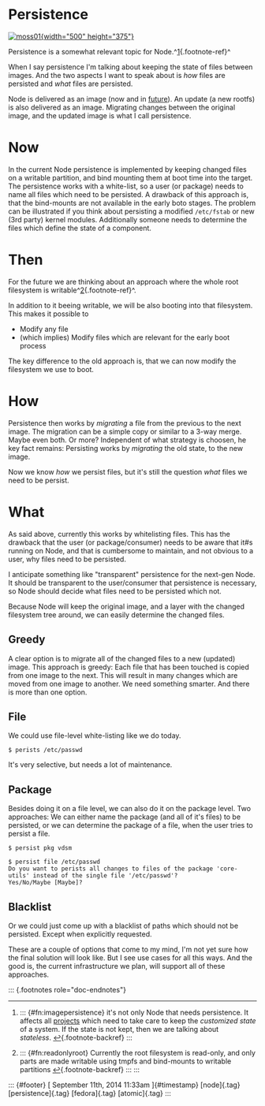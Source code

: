 Persistence
===========

[![moss01](https://farm1.staticflickr.com/27/54713863_8017abe3ca.jpg){width="500"
height="375"}](https://www.flickr.com/photos/blakeemrys/54713863 "moss01 by Blake Emrys, on Flickr")

Persistence is a somewhat relevant topic for
Node.^[1](#fn:imagepersistence){.footnote-ref}^

When I say persistence I'm talking about keeping the state of files
between images. And the two aspects I want to speak about is *how* files
are persisted and *what* files are persisted.

Node is delivered as an image (now and in
[future](http://dummdida.tumblr.com/post/97207385480/node-is-moving)).
An update (a new rootfs) is also delivered as an image. Migrating
changes between the original image, and the updated image is what I call
persistence.

Now
===

In the current Node persistence is implemented by keeping changed files
on a writable partition, and bind mounting them at boot time into the
target. The persistence works with a white-list, so a user (or package)
needs to name all files which need to be persisted. A drawback of this
approach is, that the bind-mounts are not available in the early boto
stages. The problem can be illustrated if you think about persisting a
modified `/etc/fstab` or new (3rd party) kernel modules. Additionally
someone needs to determine the files which define the state of a
component.

Then
====

For the future we are thinking about an approach where the whole root
filesystem is writable^[2](#fn:readonlyroot){.footnote-ref}^.

In addition to it beeing writable, we will be also booting into that
filesystem. This makes it possible to

-   Modify any file
-   (which implies) Modify files which are relevant for the early boot
    process

The key difference to the old approach is, that we can now modify the
filesystem we use to boot.

How
===

Persistence then works by *migrating* a file from the previous to the
next image. The migration can be a simple copy or similar to a 3-way
merge. Maybe even both. Or more? Independent of what strategy is
choosen, he key fact remains: Persisting works by *migrating* the old
state, to the new image.

Now we know *how* we persist files, but it's still the question *what*
files we need to be persist.

What
====

As said above, currently this works by whitelisting files. This has the
drawback that the user (or package/consumer) needs to be aware that
it\#s running on Node, and that is cumbersome to maintain, and not
obvious to a user, why files need to be persisted.

I anticipate something like "transparent" persistence for the next-gen
Node. It should be transparent to the user/consumer that persistence is
necessary, so Node should decide what files need to be persisted which
not.

Because Node will keep the original image, and a layer with the changed
filesystem tree around, we can easily determine the changed files.

Greedy
------

A clear option is to migrate all of the changed files to a new (updated)
image. This approach is greedy: Each file that has been touched is
copied from one image to the next. This will result in many changes
which are moved from one image to another. We need something smarter.
And there is more than one option.

File
----

We could use file-level white-listing like we do today.

    $ perists /etc/passwd

It's very selective, but needs a lot of maintenance.

Package
-------

Besides doing it on a file level, we can also do it on the package
level. Two approaches: We can either name the package (and all of it's
files) to be persisted, or we can determine the package of a file, when
the user tries to persist a file.

    $ persist pkg vdsm

    $ persist file /etc/passwd
    Do you want to perists all changes to files of the package 'core-utils' instead of the single file '/etc/passwd'?
    Yes/No/Maybe [Maybe]?

Blacklist
---------

Or we could just come up with a blacklist of paths which should not be
persisted. Except when explicitly requested.

These are a couple of options that come to my mind, I'm not yet sure how
the final solution will look like. But I see use cases for all this
ways. And the good is, the current infrastructure we plan, will support
all of these approaches.

::: {.footnotes role="doc-endnotes"}

------------------------------------------------------------------------

1.  ::: {#fn:imagepersistence}
    it's not only Node that needs persistence. It affects all
    [projects](http://www.projectatomic.io/) which need to take care to
    keep the *customized state* of a system. If the state is not kept,
    then we are talking about
    *stateless*. [↩︎](#fnref:imagepersistence){.footnote-backref}
    :::

2.  ::: {#fn:readonlyroot}
    Currently the root filesystem is read-only, and only parts are made
    writable using tmpfs and bind-mounts to writable
    partitions [↩︎](#fnref:readonlyroot){.footnote-backref}
    :::
:::

::: {#footer}
[ September 11th, 2014 11:33am ]{#timestamp} [node]{.tag}
[persistence]{.tag} [fedora]{.tag} [atomic]{.tag}
:::
